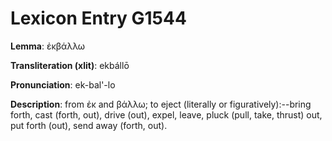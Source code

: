 # Lexicon Entry G1544

**Lemma**: ἐκβάλλω

**Transliteration (xlit)**: ekbállō

**Pronunciation**: ek-bal'-lo

**Description**:
from ἐκ and βάλλω; to eject (literally or figuratively):--bring forth, cast (forth, out), drive (out), expel, leave, pluck (pull, take, thrust) out, put forth (out), send away (forth, out).
